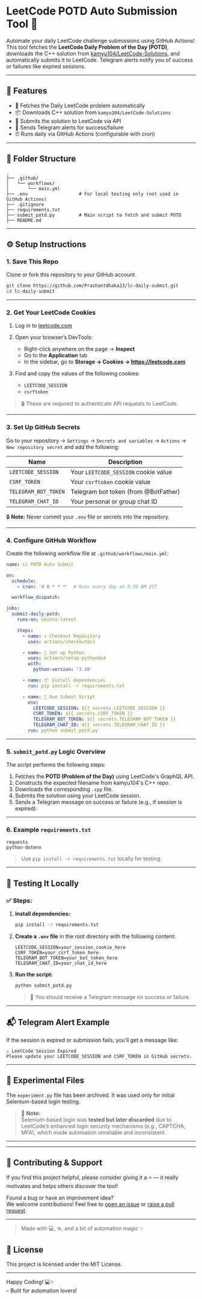 # LeetCode POTD Auto Submission Tool 🚀

Automate your daily LeetCode challenge submissions using GitHub Actions!  
This tool fetches the **LeetCode Daily Problem of the Day (POTD)**, downloads the C++ solution from [kamyu104/LeetCode-Solutions](https://github.com/kamyu104/LeetCode-Solutions), and automatically submits it to LeetCode. Telegram alerts notify you of success or failures like expired sessions.

---

## 📌 Features

- 🔁 Fetches the Daily LeetCode problem automatically
- 📦 Downloads C++ solution from `kamyu104/LeetCode-Solutions`
- 🚀 Submits the solution to LeetCode via API
- 🔔 Sends Telegram alerts for success/failure
- ⏰ Runs daily via GitHub Actions (configurable with cron)

---

## 📂 Folder Structure

```
.
├── .github/
│   └── workflows/
│       └── main.yml
├── .env                   # For local testing only (not used in GitHub Actions)
├── .gitignore
├── requirements.txt
├── submit_potd.py         # Main script to fetch and submit POTD
├── README.md
```

---

## ⚙️ Setup Instructions

### 1. Save This Repo

Clone or fork this repository to your GitHub account.

```bash
git clone https://github.com/Prashantdhaka23/lc-daily-submit.git
cd lc-daily-submit
```
---
### 2. Get Your LeetCode Cookies

1. Log in to [leetcode.com](https://leetcode.com)

2. Open your browser’s DevTools:
   - Right-click anywhere on the page → **Inspect**
   - Go to the **Application** tab
   - In the sidebar, go to **Storage → Cookies → https://leetcode.com**

3. Find and copy the values of the following cookies:
   - `LEETCODE_SESSION`
   - `csrftoken`

> 🔒 These are required to authenticate API requests to LeetCode.
---
### 3. Set Up GitHub Secrets

Go to your repository → `Settings` → `Secrets and variables` → `Actions` → `New repository secret` and add the following:

| Name                  | Description                            |
|-----------------------|----------------------------------------|
| `LEETCODE_SESSION`    | Your `LEETCODE_SESSION` cookie value   |
| `CSRF_TOKEN`          | Your `csrftoken` cookie value          |
| `TELEGRAM_BOT_TOKEN`  | Telegram bot token (from @BotFather)   |
| `TELEGRAM_CHAT_ID`    | Your personal or group chat ID         |

🔒 **Note:** Never commit your `.env` file or secrets into the repository.

---

### 4. Configure GitHub Workflow

Create the following workflow file at `.github/workflows/main.yml`:

```yaml
name: LC POTD Auto Submit

on:
  schedule:
    - cron: '4 0 * * *'  # Runs every day at 9:30 AM IST

  workflow_dispatch:

jobs:
  submit-daily-potd:
    runs-on: ubuntu-latest

    steps:
      - name: ⬇️ Checkout Repository
        uses: actions/checkout@v3

      - name: 🐍 Set up Python
        uses: actions/setup-python@v4
        with:
          python-version: '3.10'

      - name: 📦 Install dependencies
        run: pip install -r requirements.txt

      - name: 🚀 Run Submit Script
        env:
          LEETCODE_SESSION: ${{ secrets.LEETCODE_SESSION }}
          CSRF_TOKEN: ${{ secrets.CSRF_TOKEN }}
          TELEGRAM_BOT_TOKEN: ${{ secrets.TELEGRAM_BOT_TOKEN }}
          TELEGRAM_CHAT_ID: ${{ secrets.TELEGRAM_CHAT_ID }}
        run: python submit_potd.py
```

---

### 5. `submit_potd.py` Logic Overview

The script performs the following steps:

1. Fetches the **POTD (Problem of the Day)** using LeetCode's GraphQL API.
2. Constructs the expected filename from kamyu104's C++ repo.
3. Downloads the corresponding `.cpp` file.
4. Submits the solution using your LeetCode session.
5. Sends a Telegram message on success or failure (e.g., if session is expired).

---

### 6. Example `requirements.txt`

```
requests
python-dotenv
```

> Use `pip install -r requirements.txt` locally for testing.

---


## 🧪 Testing It Locally

### ✅ Steps:

1. **Install dependencies:**

   ```bash
   pip install -r requirements.txt
   ```

2. **Create a `.env` file** in the root directory with the following content:

   ```env
   LEETCODE_SESSION=your_session_cookie_here
   CSRF_TOKEN=your_csrf_token_here
   TELEGRAM_BOT_TOKEN=your_bot_token_here
   TELEGRAM_CHAT_ID=your_chat_id_here
   ```

3. **Run the script:**
   ```bash
   python submit_potd.py
   ```
   > 💬 You should receive a Telegram message on success or failure.

---

## 📬 Telegram Alert Example

If the session is expired or submission fails, you’ll get a message like:

```
⚠️ LeetCode Session Expired
Please update your LEETCODE_SESSION and CSRF_TOKEN in GitHub secrets.
```

---

## 🧼 Experimental Files

The `experiment.py` file has been archived. It was used only for initial Selenium-based login testing.

> 🧪 **Note:**  
> Selenium-based login was **tested but later discarded** due to LeetCode’s enhanced login security mechanisms (e.g., CAPTCHA, MFA), which made automation unreliable and inconsistent.

---

---

## 🙌 Contributing & Support

If you find this project helpful, please consider giving it a ⭐️ — it really motivates and helps others discover the tool!

Found a bug or have an improvement idea?  
We welcome contributions! Feel free to [open an issue](https://github.com/Prashantdhaka23/lc-daily-submit/issues) or [raise a pull request](https://github.com/Prashantdhaka23/lc-daily-submit/pulls).

---

> Made with 💻, ☕, and a bit of automation magic ✨

## 📄 License

This project is licensed under the MIT License.

---

Happy Coding! 💻✨  
– Built for automation lovers!
